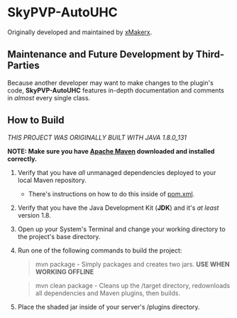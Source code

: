 # SkyPVP-AutoUHC
Originally developed and maintained by [xMakerx](https://github.com/xMakerx).

## Maintenance and Future Development by Third-Parties
Because another developer may want to make changes to the plugin's code, **SkyPVP-AutoUHC** features in-depth documentation and
comments in *almost* every single class.

## How to Build
*THIS PROJECT WAS ORIGINALLY BUILT WITH JAVA 1.8.0_131*

**NOTE: Make sure you have [Apache Maven](https://maven.apache.org/) downloaded and installed correctly.**

1. Verify that you have *all* unmanaged dependencies deployed to your local Maven repository.
      - There's instructions on how to do this inside of [pom.xml](https://github.com/Volxz/SkyPvp-AutoUHC/blob/master/pom.xml).
2. Verify that you have the Java Development Kit (**JDK**) and it's *at least* version 1.8.
3. Open up your System's Terminal and change your working directory to the project's base directory.
4. Run one of the following commands to build the project:
      > mvn package - Simply packages and creates two jars. **USE WHEN WORKING OFFLINE**
  
      > mvn clean package - Cleans up the /target directory, redownloads all dependencies and Maven plugins, then builds.
5. Place the shaded jar inside of your server's /plugins directory.
